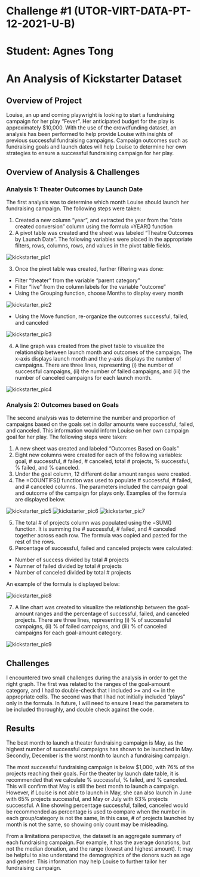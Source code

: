 # Challenge #1 (UTOR-VIRT-DATA-PT-12-2021-U-B)
# Student: Agnes Tong

# An Analysis of Kickstarter Dataset 

## Overview of Project 

Louise, an up and coming playwright is looking to start a fundraising campaign for her play “Fever”. Her anticipated budget for the play is approximately $10,000. With the use of the crowdfunding dataset, an analysis has been performed to help provide Louise with insights of previous successful fundraising campaigns. Campaign outcomes such as fundraising goals and launch dates will help Louise to determine her own strategies to ensure a successful fundraising campaign for her play. 

## Overview of Analysis & Challenges

### Analysis 1: Theater Outcomes by Launch Date

The first analysis was to determine which month Louise should launch her fundraising campaign. The following steps were taken: 
1.	Created a new column “year”, and extracted the year from the “date created conversion” column using the formula =YEAR() function
2.	A pivot table was created and the sheet was labeled “Theatre Outcomes by Launch Date”. The following variables were placed in the appropriate filters, rows, columns, rows, and values in the pivot table fields. 

![kickstarter_pic1](https://user-images.githubusercontent.com/96399622/147886473-637815d9-c278-4b2b-9d9a-71f6f8c1c60a.png)

3.	Once the pivot table was created, further filtering was done: 
-	Filter “theater” from the variable “parent category”
-	Filter “live” from the column labels for the variable “outcome” 
-	Using the Grouping function, choose Months to display every month

![kickstarter_pic2](https://user-images.githubusercontent.com/96399622/147886499-be4b14a3-84de-4beb-abbb-cecd101c4083.png)

-	Using the Move function, re-organize the outcomes successful, failed, and canceled 

![kickstarter_pic3](https://user-images.githubusercontent.com/96399622/147886524-b365a6f2-52e1-4d9f-8e41-21ff63f6c924.png)

4.	A line graph was created from the pivot table to visualize the relationship between launch month and outcomes of the campaign. The x-axis displays launch month and the y-axis displays the number of campaigns. There are three lines, representing (i) the number of successful campaigns, (ii) the number of failed campaigns, and (iii) the number of canceled campaigns for each launch month. 

![kickstarter_pic4](https://user-images.githubusercontent.com/96399622/147886535-cabcc362-ee29-4fcc-bd3e-24fba2703df0.png)

### Analysis 2: Outcomes based on Goals 

The second analysis was to determine the number and proportion of campaigns based on the goals set in dollar amounts were successful, failed, and canceled. This information would inform Louise on her own campaign goal for her play. The following steps were taken: 
1.	A new sheet was created and labeled “Outcomes Based on Goals”
2.	Eight new columns were created for each of the following variables: goal, # successful, # failed, # canceled, total # projects, % successful, % failed, and % canceled. 
3.	Under the goal column, 12 different dollar amount ranges were created. 
4.	The =COUNTIFS() function was used to populate # successful, # failed, and # canceled columns. The parameters included the campaign goal and outcome of the campaign for plays only. Examples of the formula are displayed below.

![kickstarter_pic5](https://user-images.githubusercontent.com/96399622/147886601-3f701f65-293e-4db8-858b-af376ed0ea2a.png)
![kickstarter_pic6](https://user-images.githubusercontent.com/96399622/147886607-37305750-adee-4a05-b889-014107902229.png)
![kickstarter_pic7](https://user-images.githubusercontent.com/96399622/147886610-651b3934-937f-4e41-a8cb-2d90572d055a.png)

5.	The total # of projects column was populated using the =SUM() function. It is summing the # successful, # failed, and # canceled together across each row. The formula was copied and pasted for the rest of the rows. 
6.	Percentage of successful, failed and canceled projects were calculated: 
-	Number of success divided by total # projects 
- Numner of failed divided by total # projects 
- Number of canceled divided by total # projects 

An example of the formula is displayed below: 

![kickstarter_pic8](https://user-images.githubusercontent.com/96399622/147886628-7b781837-18a9-471d-9720-f88659a348f0.png)

7.	A line chart was created to visualize the relationship between the goal-amount ranges and the percentage of successful, failed, and canceled projects. There are three lines, representing (i) % of successful campaigns, (ii) % of failed campaigns, and (iii) % of canceled campaigns for each goal-amount category. 

![kickstarter_pic9](https://user-images.githubusercontent.com/96399622/147886636-7c57e06d-bb56-4261-b099-13561b6b66a1.png)


## Challenges
I encountered two small challenges during the analysis in order to get the right graph. The first was related to the ranges of the goal-amount category, and I had to double-check that I included >= and <= in the appropriate cells. The second was that I had not initially included “plays” only in the formula. In future, I will need to ensure I read the parameters to be included thoroughly, and double check against the code. 


## Results
The best month to launch a theater fundraising campaign is May, as the highest number of successful campaigns has shown to be launched in May. Secondly, December is the worst month to launch a fundraising campaign. 

The most successful fundraising campaign is below $1,000, with 76% of the projects reaching their goals. 
For the theater by launch date table, it is recommended that we calculate % successful, % failed, and % canceled. This will confirm that May is still the best month to launch a campaign. However, if Louise is not able to launch in May, she can also launch in June with 65% projects successful, and May or July with 63% projects successful. A line showing percentage successful, failed, canceled would be recommended as percentage is used to compare when the number in each group/category is not the same, In this case, # of projects launched by month is not the same, so showing only count may be misleading. 

From a limitations perspective, the dataset is an aggregate summary of each fundraising campaign. For example, it has the average donations, but not the median donation, and the range (lowest and highest amount). It may be helpful to also understand the demographics of the donors such as age and gender. This information may help Louise to further tailor her fundraising campaign.

